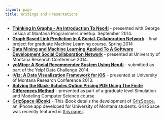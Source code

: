 ```yaml
---
layout: page
title: Writings and Presentations
---
```



* **[Thinking In Graphs - An Introduction To Neo4j](https://copy.com/lhDFPyRjZYyw8LIp)** - presented with George Lesica at Montana Programmers meetup. September 2014.
* **[Graph Based Link Prediction In A Social-Collaboration Network](https://dl.dropboxusercontent.com/u/67572426/WilliamLyonFinalProjec.pdf)** - final project for graduate Machine Learning course. Spring 2014
* **[Data Mining and Machine Learning Applied To A Software Development Social Collaboration Network](https://dl.dropboxusercontent.com/u/67572426/github_poster.pdf)** - presented at University of Montana Research Conference 2014.
* **[yoMtop: A Social Recommender System Using Neo4j](https://dl.dropboxusercontent.com/u/67572426/YoMtop_Paper_final.pdf)** - submitted as part of the Yelp! Data Challenge 2014.
* **[iViz: A Data Visualization Framework for iOS](https://dl.dropboxusercontent.com/u/67572426/iviz.pdf)** - presented at University of Montana Research Conference 2013.
* **[Solving the Black-Scholes Option Pricing PDE Using The Finite Differences Method](https://dl.dropboxusercontent.com/u/67572426/black_scholes.pdf)** - presented as part of a graduate level Simulation and Modeling Computer Science course.
* **[GrizSpace (iBook)](https://dl.dropboxusercontent.com/u/67572426/GrizSpace_The_iBook.ibooks)** - This iBook details the development of [GrizSpace](https://github.com/GrizSpace/GrizSpace), an iPhone app developed for University of Montana students. GrizSpace was recently featured in [this paper](http://dl.acm.org/citation.cfm?id=2538953).
